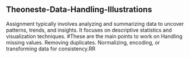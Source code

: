 ## Theoneste-Data-Handling-Illustrations
Assignment typically involves analyzing and summarizing data to uncover patterns, trends, and insights. It focuses on descriptive statistics and visualization techniques.
#These are the main points to work on
Handling missing values.
Removing duplicates.
Normalizing, encoding, or transforming data for consistency.RR

